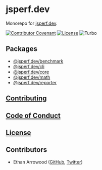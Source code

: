 # jsperf.dev

Monorepo for [jsperf.dev](https://jsperf.dev).

[![Contributor Covenant](https://img.shields.io/badge/Contributor%20Covenant-2.1-4baaaa.svg)](./code_of_conduct.md) [![License](https://img.shields.io/github/license/jsperfdev/jsperf.dev)](./license.md) ![Turbo](https://img.shields.io/github/package-json/dependency-version/jsperfdev/jsperf.dev/dev/turbo)

## Packages

- [@jsperf.dev/benchmark](./packages/benchmark/readme.md)
- [@jsperf.dev/cli](./packages/cli/readme.md)
- [@jsperf.dev/core](./packages/core/readme.md)
- [@jsperf.dev/math](./packages/math/readme.md)
- [@jsperf.dev/reporter](./packages/reporter/readme.md)

## [Contributing](./contributing.md)

## [Code of Conduct](./code_of_conduct.md)

## [License](./license.md)

## Contributors

- Ethan Arrowood ([GitHub](https://github.com/Ethan-Arrowood), [Twitter](https://twitter.com/ArrowoodTech))
